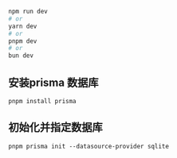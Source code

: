 
```bash
npm run dev
# or
yarn dev
# or
pnpm dev
# or
bun dev
```

## 安装prisma 数据库
    pnpm install prisma

## 初始化并指定数据库
    pnpm prisma init --datasource-provider sqlite


